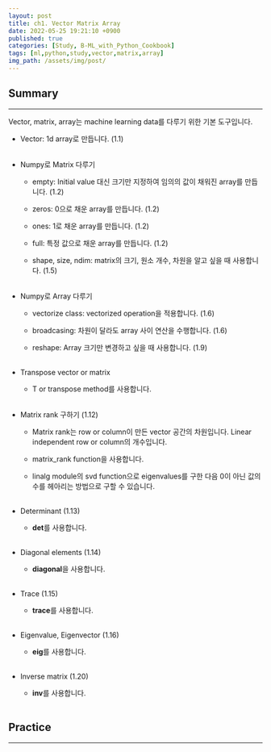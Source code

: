 ```yaml
---
layout: post
title: ch1. Vector Matrix Array
date: 2022-05-25 19:21:10 +0900
published: true
categories: [Study, B-ML_with_Python_Cookbook]
tags: [ml,python,study,vector,matrix,array]
img_path: /assets/img/post/
---
```


## Summary
***

 Vector, matrix, array는 machine learning data를 다루기 위한 기본 도구입니다.

 * Vector: 1d array로 만듭니다. (1.1)
<br><br>

 * Numpy로 Matrix 다루기

   * empty:  Initial value 대신 크기만 지정하여 임의의 값이 채워진 array를 만듭니다. (1.2)

   * zeros: 0으로 채운 array를 만듭니다. (1.2)

   * ones: 1로 채운 array를 만듭니다. (1.2)
    
   * full: 특정 값으로 채운 array를 만듭니다. (1.2)
    
   * shape, size, ndim: matrix의 크기, 원소 개수, 차원을 알고 싶을 때 사용합니다. (1.5)
   <br><br>

 * Numpy로 Array 다루기
 
   * vectorize class: vectorized operation을 적용합니다. (1.6)
   
   * broadcasing: 차원이 달라도 array 사이 연산을 수행합니다. (1.6)
   
   * reshape: Array 크기만 변경하고 싶을 때 사용합니다. (1.9)
   <br><br>

 * Transpose vector or matrix

   * T or transpose method를 사용합니다.
   <br><br>

* Matrix rank 구하기 (1.12)

   * Matrix rank는 row or column이 만든 vector 공간의 차원입니다. Linear independent row or column의 개수입니다.
   
   * matrix_rank function을 사용합니다.
   
   * linalg module의 svd function으로 eigenvalues를 구한 다음 0이 아닌 값의 수를 헤아리는 방법으로 구할 수 있습니다.
   <br><br>

* Determinant (1.13)

   * **det**를 사용합니다.
   <br><br>

* Diagonal elements (1.14)

   * **diagonal**을 사용합니다.
   <br><br>

* Trace (1.15)

   * **trace**를 사용합니다.
   <br><br>

* Eigenvalue, Eigenvector (1.16)

   * **eig**를 사용합니다.
   <br><br>

* Inverse matrix (1.20)

   * **inv**를 사용합니다.
   <br><br>


## Practice
***

 <script src="https://gist.github.com/hubert-bioinformatics/2a93657635ea0300b20c8fcbe30e10a4.js"></script>